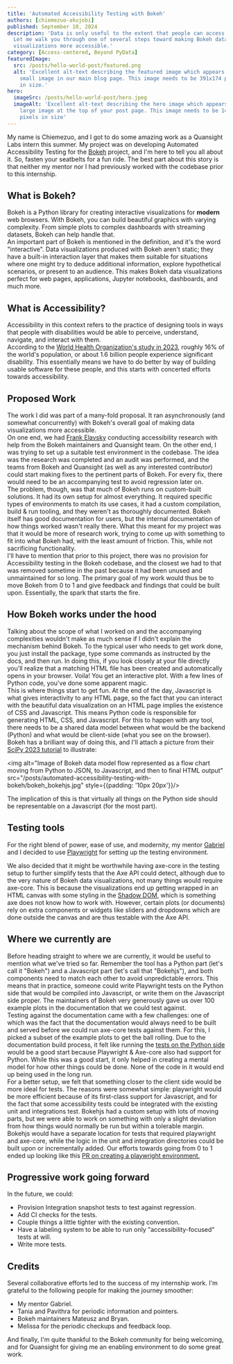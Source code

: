```yaml
---
title: 'Automated Accessibility Testing with Bokeh'
authors: [chiemezuo-akujobi]
published: September 10, 2024
description: 'Data is only useful to the extent that people can access it.
  Let me walk you through one of several steps toward making Bokeh data
  visualizations more accessible.'
category: [Access-centered, Beyond PyData]
featuredImage:
  src: /posts/hello-world-post/featured.png
  alt: 'Excellent alt-text describing the featured image which appears as a
    small image in our main blog page. This image needs to be 391x174 pixels
    in size.'
hero:
  imageSrc: /posts/hello-world-post/hero.jpeg
  imageAlt: 'Excellent alt-text describing the hero image which appears as a
    large image at the top of your post page. This image needs to be 1440x696
    pixels in size'
---
```


My name is Chiemezuo, and I got to do some amazing work as a Quansight Labs intern this summer. My project was on developing Automated Accessibility Testing for the [Bokeh](https://bokeh.org/) project, and I'm here to tell you all about it. So, fasten your seatbelts for a fun ride. The best part about this story is that neither my mentor nor I had previously worked with the codebase prior to this internship.

## What is Bokeh?

Bokeh is a Python library for creating interactive visualizations for **modern** web browsers. With Bokeh, you can build beautiful graphics with varying complexity. From simple plots to complex dashboards with streaming datasets, Bokeh can help handle that.  
An important part of Bokeh is mentioned in the definition, and it's the word "interactive". Data visualizations produced with Bokeh aren't static; they have a built-in interaction layer that makes them suitable for situations where one might try to deduce additional information, explore hypothetical scenarios, or present to an audience. This makes Bokeh data visualizations perfect for web pages, applications, Jupyter notebooks, dashboards, and much more.

## What is Accessibility?

Accessibility in this context refers to the practice of designing tools in ways that people with disabilities would be able to perceive, understand, navigate, and interact with them.  
According to the [World Health Organization's study in 2023](https://www.who.int/news-room/fact-sheets/detail/disability-and-health), roughly 16% of the world's population, or about 1.6 billion people experience significant disability. This essentially means we have to do better by way of building usable software for these people, and this starts with concerted efforts towards accessibility.

## Proposed Work

The work I did was part of a many-fold proposal. It ran asynchronously (and somewhat concurrently) with Bokeh's overall goal of making data visualizations more accessible.  
On one end, we had [Frank Elavsky](https://www.frank.computer/) conducting accessibility research with help from the Bokeh maintainers and Quansight team. On the other end, I was trying to set up a suitable test environment in the codebase. The idea was the research was completed and an audit was performed, and the teams from Bokeh and Quansight (as well as any interested contributor) could start making fixes to the pertinent parts of Bokeh. For every fix, there would need to be an accompanying test to avoid regression later on.  
The problem, though, was that much of Bokeh runs on custom-built solutions. It had its own setup for almost everything. It required specific types of environments to match its use cases, it had a custom compilation, build & run tooling, and they weren't as thoroughly documented. Bokeh itself has good documentation for users, but the internal documentation of how things worked wasn't really there. What this meant for my project was that it would be more of research work, trying to come up with something to fit into what Bokeh had, with the least amount of friction. This, while not sacrificing functionality.  
I'll have to mention that prior to this project, there was no provision for Accessibility testing in the Bokeh codebase, and the closest we had to that was removed sometime in the past because it had been unused and unmaintained for so long. The primary goal of my work would thus be to move Bokeh from 0 to 1 and give feedback and findings that could be built upon. Essentially, the spark that starts the fire.

## How Bokeh works under the hood

Talking about the scope of what I worked on and the accompanying complexities wouldn't make as much sense if I didn't explain the mechanism behind Bokeh. To the typical user who needs to get work done, you just install the package, type some commands as instructed by the docs, and then run. In doing this, if you look closely at your file directly you'll realize that a matching HTML file has been created and automatically opens in your browser. Voila! You get an interactive plot. With a few lines of Python code, you've done some apparent magic.  
This is where things start to get fun. At the end of the day, Javascript is what gives interactivity to any HTML page, so the fact that you can interact with the beautiful data visualization on an HTML page implies the existence of CSS and Javascript. This means Python code is responsible for generating HTML, CSS, and Javascript. For this to happen with any tool, there needs to be a shared data model between what would be the backend (Python) and what would be client-side (what you see on the browser). Bokeh has a brilliant way of doing this, and I'll attach a picture from their [SciPy 2023 tutorial](https://www.youtube.com/watch?v=G0Yc3ck4lC8) to illustrate:

<img alt="Image of Bokeh data model flow represented as a flow chart moving from Python to JSON, to Javascript, and then to final HTML output" src="/posts/automated-accessibility-testing-with-bokeh/bokeh_bokehjs.jpg" style={{padding: '10px 20px'}}/>

The implication of this is that virtually all things on the Python side should be representable on a Javascript (for the most part).

## Testing tools

For the right blend of power, ease of use, and modernity, my mentor [Gabriel](https://github.com/gabalafou) and I decided to use [Playwright](https://playwright.dev/) for setting up the testing environment.

We also decided that it might be worthwhile having axe-core in the testing setup to further simplify tests that the Axe API could detect, although due to the very nature of Bokeh data visualizations, not many things would require axe-core. This is because the visualizations end up getting wrapped in an HTML canvas with some styling in the [Shadow DOM](https://developer.mozilla.org/en-US/docs/Web/API/Web_components/Using_shadow_DOM), which is something axe does not know how to work with. However, certain plots (or documents) rely on extra components or widgets like sliders and dropdowns which are done outside the canvas and are thus testable with the Axe API.

## Where we currently are

Before heading straight to where we are currently, it would be useful to mention what we've tried so far. Remember the tool has a Python part (let's call it "Bokeh") and a Javascript part (let's call that "Bokehjs"), and both components need to match each other to avoid unpredictable errors. This means that in practice, someone could write Playwright tests on the Python side that would be compiled into Javascript, or write them on the Javascript side proper. The maintainers of Bokeh very generously gave us over 100 example plots in the documentation that we could test against.  
Testing against the documentation came with a few challenges: one of which was the fact that the documentation would always need to be built and served before we could run axe-core tests against them. For this, I picked a subset of the example plots to get the ball rolling. Due to the documentation build process, it felt like running the [tests on the Python side](https://github.com/bokeh/bokeh/pull/13998) would be a good start because Playwright & Axe-core also had support for Python. While this was a good start, it only helped in creating a mental model for how other things could be done. None of the code in it would end up being used in the long run.  
For a better setup, we felt that something closer to the client side would be more ideal for tests. The reasons were somewhat simple: playwright would be more efficient because of its first-class support for Javascript, and for the fact that some accessibility tests could be integrated with the existing unit and integrations test. Bokehjs had a custom setup with lots of moving parts, but we were able to work on something with only a slight deviation from how things would normally be run but within a tolerable margin. Bokehjs would have a separate location for tests that required playwright and axe-core, while the logic in the unit and integration directories could be built upon or incrementally added. Our efforts towards going from 0 to 1 ended up looking like this [PR on creating a playwright environment.](https://github.com/bokeh/bokeh/pull/14032/files)

## Progressive work going forward

In the future, we could:

- Provision Integration snapshot tests to test against regression.
- Add CI checks for the tests.
- Couple things a little tighter with the existing convention.
- Have a labeling system to be able to run only "accessibility-focused" tests at will.
- Write more tests.

## Credits

Several collaborative efforts led to the success of my internship work. I'm grateful to the following people for making the journey smoother:

- My mentor Gabriel.
- Tania and Pavithra for periodic information and pointers.
- Bokeh maintainers Mateusz and Bryan.
- Melissa for the periodic checkups and feedback loop.

And finally, I'm quite thankful to the Bokeh community for being welcoming, and for Quansight for giving me an enabling environment to do some great work.
